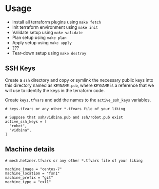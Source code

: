 # Usage

 - Install all terraform plugins using `make fetch`
 - Init terraform environment using `make init`
 - Validate setup using `make validate`
 - Plan setup using `make plan`
 - Apply setup using `make apply`
 - ???
 - Tear-down setup using `make destroy`

## SSH Keys

Create a `ssh` directory and copy or symlink the necessary public keys into
this directory named as `KEYNAME.pub`, where `KEYNAME` is a reference that we
will use to identify the keys in the terraform code.

Create `keys.tfvars` and add the names to the `active_ssh_keys` variables.

```HCL
# keys.tfvars or any other *.tfvars file of your liking

# Suppose that ssh/vidbina.pub and ssh/robot.pub exist
active_ssh_keys = [
  "robot",
  "vidbina",
]
```

## Machine details

```HCL
# mech.hetzner.tfvars or any other *.tfvars file of your liking

machine_image = "centos-7"
machine_location = "fsn1"
machine_prefix = "git"
machine_type = "cx11"
```
